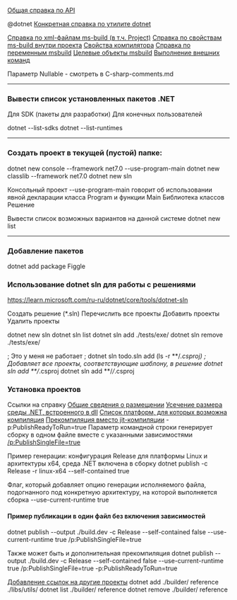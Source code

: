 [Общая справка по API](https://learn.microsoft.com/ru-ru/dotnet/api/)

@dotnet
[Конкретная справка по утилите dotnet](https://learn.microsoft.com/ru-ru/dotnet/core/tools/dotnet)

[Справка по xml-файлам ms-build (в т.ч. Project)](https://learn.microsoft.com/ru-ru/visualstudio/msbuild/msbuild-project-file-schema-reference)
[Справка по свойствам ms-build внутри проекта](https://learn.microsoft.com/ru-ru/dotnet/core/project-sdk/msbuild-props#implicitusings)
[Свойства компилятора](https://learn.microsoft.com/ru-ru/dotnet/csharp/language-reference/compiler-options/language)
[Справка по переменным msbuild](https://learn.microsoft.com/ru-ru/visualstudio/msbuild/common-msbuild-project-properties?view=vs-2022)
[Целевые объекты msbuild](https://learn.microsoft.com/ru-ru/visualstudio/msbuild/msbuild-targets?view=vs-2022)
[Выполнение внешних команд](https://learn.microsoft.com/ru-ru/visualstudio/msbuild/how-to-extend-the-visual-studio-build-process?view=vs-2022)

Параметр Nullable - смотреть в C-sharp-comments.md


---
### Вывести список установленных пакетов .NET
Для SDK (пакеты для разработки)
Для конечных пользователей

dotnet --list-sdks
dotnet --list-runtimes


---
### Создать проект в текущей (пустой) папке:

dotnet new console  --framework net7.0 --use-program-main
dotnet new classlib --framework net7.0
dotnet new sln


Консольный проект
    --use-program-main говорит об использовании явной декларации класса Program и функции Main
Библиотека классов
Решение

Вывести список возможных вариантов на данной системе
dotnet new list

---
### Добавление пакетов
dotnet add package Figgle

### Использование dotnet sln для работы с решениями
https://learn.microsoft.com/ru-ru/dotnet/core/tools/dotnet-sln

Создать решение (*.sln)
Перечислить все проекты
Добавить проекты
Удалить проекты

dotnet new sln
dotnet sln list
dotnet sln add ./tests/exe/
dotnet sln remove ./tests/exe/

; Это у меня не работает
; dotnet sln todo.sln add (ls -r **/*.csproj)
; Добавляет все проекты, соответствующие шаблону, в решение
dotnet sln add **/*.csproj
dotnet sln add **/*/*.csproj

### Установка проектов
Ссылки на справку
[Общие сведения о размещении](https://learn.microsoft.com/ru-ru/dotnet/core/deploying/deploy-with-cli)
[Усечение размера среды .NET, встроенного в dll](https://learn.microsoft.com/ru-ru/dotnet/core/deploying/trimming/trim-self-contained)
[Список платформ, для которых возможна компиляция](https://learn.microsoft.com/ru-ru/dotnet/core/rid-catalog)
[Прекомпиляция вместо jit-компиляции](https://learn.microsoft.com/ru-ru/dotnet/core/deploying/ready-to-run)
-p:PublishReadyToRun=true
Параметр командной строки генерирует сборку в одном файле вместе с указанными зависимостями
[/p:PublishSingleFile=true](https://github.com/dotnet/designs/blob/main/accepted/2020/single-file/design.md)

Пример генерации: конфигурация Release для платформы Linux и архитектуры x64, среда .NET включена в сборку
dotnet publish -c Release -r linux-x64 --self-contained true

Флаг, который добавляет опцию генерации исполняемого файла, подогнанного под конкретную архитектуру, на которой выполняется сборка
--use-current-runtime true

#### Пример публикации в один файл без включения зависимостей
dotnet publish --output ./build.dev -c Release --self-contained false --use-current-runtime true /p:PublishSingleFile=true

Также может быть и дополнительная прекомпиляция
dotnet publish --output ./build.dev -c Release --self-contained false --use-current-runtime true /p:PublishSingleFile=true -p:PublishReadyToRun=true



[Добавление ссылок на другие проекты](https://learn.microsoft.com/ru-ru/dotnet/core/tools/dotnet-add-reference)
dotnet add ./builder/ reference ./libs/utils/
dotnet list ./builder/ reference
dotnet remove ./builder/ reference
